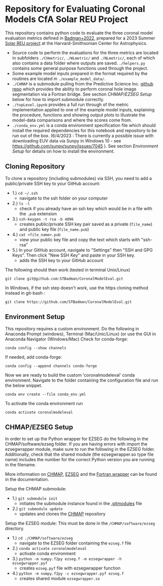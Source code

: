 # Repository for Evaluating Coronal Models CfA Solar REU Project

This repository contains python code to evaluate the three coronal model evaluation metrics defined in [Badman+2022](https://github.com/STBadman/CoronalModelEval/blob/main/references/Badman_2022_ApJ_932_135.pdf), prepared for a 2023 Summer [Solar REU project](https://pweb.cfa.harvard.edu/opportunities/graduate-undergraduate-programs/heassp-solar-physics-reu-program/solar-reu-intern) at the Harvard-Smithsonian Center for Astrophysics. 

* Source code to perform the evaluations for the three metrics are located in subfolders `./CHmetric/`, `./WLmetric/` and `./NLmetric/`, each of which also contains a data folder where outputs are saved. `./helpers.py` contains some general purpose functions used through the project.
* Some example model inputs prepared in the format required by the routines are located in `./example_model_data/`. 
* `./CHMAP` is a submodule pulling from the Predictive Science Inc. [github repo](https://github.com/predsci/CHMAP/tree/9489ada41fb44c28b2614eab2c6fbd7a834ff870) which provides the ability to perform coronal hole image segmentation via a Fortran bridge. See section _CHMAP/EZSEG Setup_ below for how to import submodule correctly.
* `./topLevel.ipynb` provides a full run through of the metric implementation applied to one of the example model inputs, explaining the procedure, functions and showing output plots to illustrate the model-data comparisons and where the scores come from.
* `./conda_env.yml` is a conda environment specification file which should install the required dependencies for this notebook and repository to be run out of the box. (6/4/2023 : There is currently a possible issue with downloading EUV data via Sunpy in Windows 10 - see https://github.com/sunpy/sunpy/issues/7045 ). See section _Environment Setup_ for details on how to install the environment. 

## Cloning Repository

To clone a repository (including submodules) via SSH, you need to add a public/private SSH key to your GitHub account:
* 1.) <code>cd ~/.ssh</code>
    * navigate to the ssh folder on your computer
* 2.) <code>ls -l</code>
    * check if you already have an ssh key which would be in a file with the <code>.pub</code> extension
* 3.) <code>ssh-keygen -t rsa -b 4096</code>
    * creates public/private SSH key pair saved as a private (`file_name`) and public key file (`file_name.pub`)
* 4.) <code>cat <file_name>.pub</code>
    * view your public key file and copy the text which starts with "ssh-rsa"
* 5.) In your GitHub account, navigate to "Settings" then "SSH and GPG Keys". Then click "New SSH Key" and paste in your SSH key.
    * adds the SSH key to your GitHub account
   
The following should then work (tested in terminal Unix/Linux)
   
```
git clone git@github.com:STBadman/CoronalModelEval.git
```
   
In Windows, if the ssh step doesn't work, use the https cloning method instead in git-bash :

```
git clone https://github.com/STBadman/CoronalModelEval.git   
```   

## Environment Setup

This repository requires a custom environment. Do the following in Anaconda Prompt (windows), Terminal (Mac/Unic/Linux) (or use the GUI in Anaconda Navigator (Windows/Mac)
Check for conda-forge:
```
conda config --show channels
```
If needed, add conda-forge:
```
conda config --append channels conda-forge
```
Now we are ready to build the custom 'coronalmodeleval' conda environment. Navigate to the folder containing the configuration file and run the below snippet.
```
conda env create --file conda_env.yml
```
To activate the conda environment run
```
conda activate coronalmodeleval
```

## CHMAP/EZSEG Setup

In order to set up the Python wrapper for EZSEG do the following in the CHMAP/software/ezseg folder. If you are having errors with import the ezsegwrapper module, make sure to run the following in the EZSEG folder. Additionally, check that the shared module (the ezsegwrapper.so type file name) includes the number for the correct Python version you are running in the filename.

More information on [CHMAP](https://predsci.github.io/CHMAP/), [EZSEG](https://predsci.github.io/CHMAP/chd/chd.html) and the [Fortran wrapper](https://predsci.github.io/CHMAP/chd/f2py.html) can be found in the documentation. 

Setup the CHMAP submodule: 
* 1.) <code>git submodule init</code>
    * initiates the submodule instance found in the [.gitmodules](https://github.com/STBadman/CoronalModelEval/blob/main/.gitmodules) file
* 2.) <code>git submodule update</code>
    * updates and clones the [CHMAP](https://predsci.github.io/CHMAP/) repository

Setup the EZSEG module: This must be done in the `/CHMAP/software/ezseg` directory.
* 1.) <code>cd ./CHMAP/software/ezseg</code>
   * navigate to the EZSEG folder containing the `ezseg.f` file
* 2.) <code>conda activate coronalmodeleval</code>
    * activate conda environment
* 3.) <code>python -m numpy.f2py ezseg.f -m ezsegwrapper -h ezsegwrapper.pyf</code>   
    * creates <code>ezseg.pyf</code> file with ezsegwrapper function 
* 4.) <code>python -m numpy.f2py -c ezsegwrapper.pyf ezseg.f</code>  
    * creates shared module <code>ezsegwrapper.so</code>

